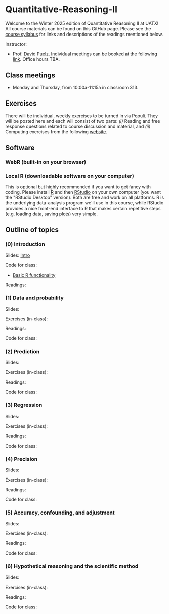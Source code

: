 # Quantitative-Reasoning-II

Welcome to the Winter 2025 edition of Quantitative Reasoning II at UATX!  All course materials can be found on this GitHub page.  Please see the [course syllabus](syllabus.pdf) for links and descriptions of the readings mentioned below.

Instructor:  
- Prof. David Puelz.  Individual meetings can be booked at the following [link](https://calendly.com/dpuelz).  Office hours TBA.


## Class meetings

- Monday and Thursday, from 10:00a-11:15a in classroom 313.

## Exercises

There will be individual, weekly exercises to be turned in via Populi.  They will be posted here and each will consist of two parts: *(i)* Reading and free response questions related to course discussion and material, and *(ii)* Computing exercises from the following [website](https://dtkaplan.github.io/QR2-computing/).

## Software

### WebR (built-in on your browser)

### Local R (downloadable software on your computer)

This is optional but highly recommended if you want to get fancy with coding. Please install [R](http://www.r-project.org) and then [RStudio](http://www.rstudio.org) on your own computer (you want the "RStudio Desktop" version).  Both are free and work on all platforms.  R is the underlying data-analysis program we'll use in this course, while RStudio provides a nice front-end interface to R that makes certain repetitive steps (e.g. loading data, saving plots) very simple.

## Outline of topics  

### (0) Introduction

Slides: [Intro](slides/)

Code for class:
- [Basic R functionality](code/intro.R)

Readings:

### (1) Data and probability

Slides:

Exercises (in-class):

Readings:

Code for class:

### (2) Prediction

Slides:

Exercises (in-class):

Readings:

Code for class:

### (3) Regression

Slides:

Exercises (in-class):

Readings:

Code for class:


### (4) Precision

Slides:

Exercises (in-class):

Readings:

Code for class:


### (5) Accuracy, confounding, and adjustment

Slides:

Exercises (in-class):

Readings:

Code for class:


### (6) Hypothetical reasoning and the scientific method

Slides:

Exercises (in-class):

Readings:

Code for class: